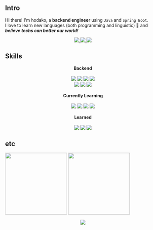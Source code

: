 <!---
fingersdanny/fingersdanny is a ✨ special ✨ repository because its `README.md` (this file) appears on your GitHub profile.
You can click the Preview link to take a look at your changes.
--->
## Intro
Hi there! I'm hodako, a **backend engineer** using ``Java`` and ``Spring Boot``.  
I love to learn new languages (both programming and linguistic) :green_heart: and _**believe techs can better our world!**_

<div align="center">
  <a href="https://isevou.tistory.com/">
    <img src="https://img.shields.io/badge/Tistory_[KR]-000000?style=flat-square&logo=Tistory&logoColor=white" />
  </a>
  <a href="mailto:isevouofficial@gmail.com">
    <img src="https://img.shields.io/badge/Gmail-EA4335?style=flat-square&logo=Gmail&logoColor=white" />
  </a>
  <a href="https://www.rallit.com/hub/resumes/162191/%EA%B3%A0%EB%B3%91%EB%A3%A1">
    <img src="https://img.shields.io/badge/Rallit_Resume_[KR]-6DEDBE?style=flat-square&logoColor=white" />
  </a>
</div>

## Skills

<div align="center">
    <div><strong>Backend</strong></div>
    <br>
    <img src="https://img.shields.io/badge/Java-000000?style=flat-square&logoColor=white" />
    <img src="https://img.shields.io/badge/Spring-6DB33F?style=flat-square&logo=Spring&logoColor=white" />
    <img src="https://img.shields.io/badge/Spring Boot-6DB33F?style=flat-square&logo=Spring Boot&logoColor=white" />
    <img src="https://img.shields.io/badge/MySQL-4479A1?style=flat-square&logo=MySQL&logoColor=white" />
    <br>
    <img src="https://img.shields.io/badge/Spring Security-6DB33F?style=flat-square&logo=Spring Security&logoColor=white" />
    <img src="https://img.shields.io/badge/AWS-232F3E?style=flat-square&logo=Amazon AWS&logoColor=white" />
    <img src="https://img.shields.io/badge/JUnit5-25A162?style=flat-square&logo=JUnit5&logoColor=white" />
</div>

<br>

<div align="center">
    <div><strong>Currently Learning</strong></div>
    <br>
    <img src="https://img.shields.io/badge/Go-00ADD8?style=flat-square&logo=Go&logoColor=white" />
    <img src="https://img.shields.io/badge/Gin-008ECF?style=flat-square&logo=Gin&logoColor=white" />
    <img src="https://img.shields.io/badge/Japanese-DA0530?style=flat-square&logoColor=white" />
    <img src="https://img.shields.io/badge/Apache Kafka-232F3E?style=flat-square&logo=Apache Kafka&logoColor=white" />
</div>

<br>

<div align="center">
    <div><strong>Learned</strong></div>
    <br>
    <img src="https://img.shields.io/badge/Python-3776AB?style=flat-square&logo=Python&logoColor=white" />
    <img src="https://img.shields.io/badge/Pandas-150458?style=flat-square&logo=Pandas&logoColor=white" />
    <img src="https://img.shields.io/badge/R-276DC3?style=flat-square&logo=R&logoColor=white" />
</div>

## etc

<p float="left">
  <img src="https://github-readme-stats.vercel.app/api?username=fingersdanny&show_icons=true&theme=gradient" height="200" />
  <img src="http://mazassumnida.wtf/api/v2/generate_badge?boj=hodako97" height="200" />
</p>

<p align="center">
  <a href="https://hits.seeyoufarm.com">
    <img src="https://hits.seeyoufarm.com/api/count/incr/badge.svg?url=https%3A%2F%2Fgithub.com%2Ffingersdanny&count_bg=%2379C83D&title_bg=%23555555&icon=&icon_color=%23E7E7E7&title=hits&edge_flat=false" />
  </a>
</p>

